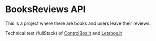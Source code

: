 # BooksReviews API
This is a project where there are books and users leave their reviews.

Technical test (fullStack) of [ControlBox.it](https://my.controlbox.net/) and [Letsbos.it](https://letsbox.it/#/Main)


